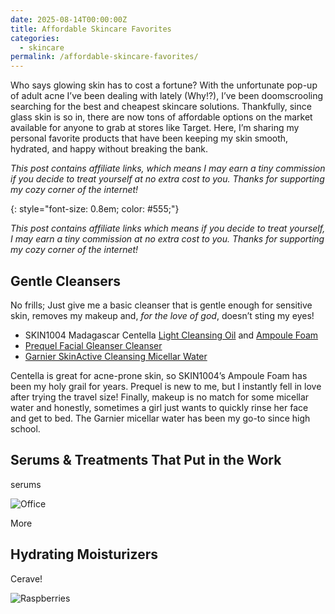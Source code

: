 ```yaml
---
date: 2025-08-14T00:00:00Z
title: Affordable Skincare Favorites
categories:
  - skincare
permalink: /affordable-skincare-favorites/
---
```

Who says glowing skin has to cost a fortune? With the unfortunate pop-up of adult acne I’ve been dealing with lately (Why!?), I’ve been doomscrooling searching for the best and cheapest skincare solutions. Thankfully, since glass skin is so in, there are now tons of affordable options on the market available for anyone to grab at stores like Target. Here, I’m sharing my personal favorite products that have been keeping my skin smooth, hydrated, and happy without breaking the bank.

*This post contains affiliate links, which means I may earn a tiny commission if you decide to treat yourself at no extra cost to you. Thanks for supporting my cozy corner of the internet!*

{: style="font-size: 0.8em; color: #555;"}

*This post contains affiliate links which means if you decide to treat yourself, I may earn a tiny commission at no extra cost to you. Thanks for supporting my cozy corner of the internet!*

## Gentle Cleansers

No frills; Just give me a basic cleanser that is gentle enough for sensitive skin, removes my makeup and, *for the love of god*, doesn’t sting my eyes!

* SKIN1004 Madagascar Centella [Light Cleansing Oil](https://benable.com/barefootandbundled/soft-skin-without-the-splurge/details?detail_id=12593838) and [Ampoule Foam](https://benable.com/barefootandbundled/soft-skin-without-the-splurge/details?detail_id=12593890)
* [Prequel Facial Gleanser Cleanser](https://benable.com/barefootandbundled/soft-skin-without-the-splurge/details?detail_id=13561668)
* [Garnier SkinActive Cleansing Micellar Water](https://benable.com/barefootandbundled/soft-skin-without-the-splurge/details?detail_id=12594333)

Centella is great for acne-prone skin, so SKIN1004’s Ampoule Foam has been my holy grail for years. Prequel is new to me, but I instantly fell in love after trying the travel size! Finally, makeup is no match for some micellar water and honestly, sometimes a girl just wants to quickly rinse her face and get to bed. The Garnier micellar water has been my go-to since high school.

## Serums & Treatments That Put in the Work

serums

![Office](https://source.unsplash.com/random/1500x1146)

More

## Hydrating Moisturizers

Cerave!

![Raspberries](https://source.unsplash.com/random/1500x1147)